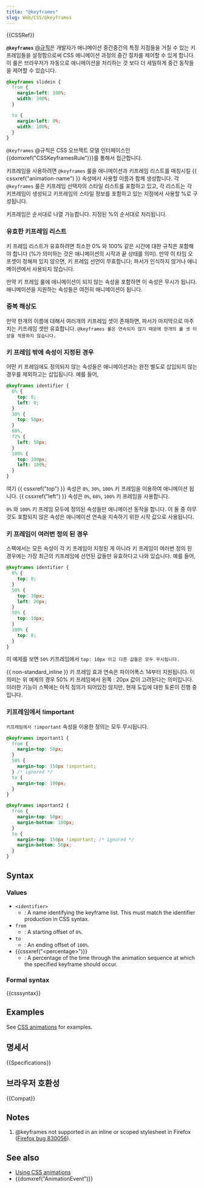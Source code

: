 ```yaml
---
title: "@keyframes"
slug: Web/CSS/@keyframes
---
```


{{CSSRef}}

**`@keyframes`** [@규칙](/ko/docs/Web/CSS/At-rule)은 개발자가 애니메이션 중간중간의 특정 지점들을 거칠 수 있는 키프레임들을 설정함으로써 CSS 애니메이션 과정의 중간 절차를 제어할 수 있게 합니다. 이 룰은 브라우저가 자동으로 애니메이션을 처리하는 것 보다 더 세밀하게 중간 동작들을 제어할 수 있습니다.

```css
@keyframes slidein {
  from {
    margin-left: 100%;
    width: 300%;
  }

  to {
    margin-left: 0%;
    width: 100%;
  }
}
```

`@keyframes` @규칙은 CSS 오브젝트 모델 인터페이스인 {{domxref("CSSKeyframesRule")}}를 통해서 접근합니다.

키프레임을 사용하려면 `@keyframes` 룰을 애니메이션과 키프레임 리스트를 매칭시킬 {{ cssxref("animation-name") }} 속성에서 사용할 이름과 함께 생성합니다. 각 `@keyframes` 룰은 키프레임 선택자의 스타일 리스트를 포함하고 있고, 각 리스트는 각 키프레임이 생성되고 키프레임의 스타일 정보를 포함하고 있는 지점에서 사용할 %로 구성됩니다.

키프레임은 순서대로 나열 가능합니다. 지정된 %의 순서대로 처리됩니다.

### 유효한 키프레임 리스트

키 프레임 리스트가 유효하려면 최소한 0% 와 100% 같은 시간에 대한 규칙은 포함해야 합니다 (%가 의미하는 것은 애니메이션의 시작과 끝 상태를 의미). 만약 이 타임 오프셋이 정해져 있지 않으면, 키 프레임 선언이 무효합니다; 파서가 인식하지 않거나 애니메이션에서 사용되지 않습니다.

만약 키 프레임 룰에 애니메이션이 되지 않는 속성을 포함하면 이 속성은 무시가 됩니다. 애니메이션을 지원하는 속성들은 여전히 애니메이션이 됩니다.

### 중복 해상도

만약 한개의 이름에 대해서 여러개의 키프레임 셋이 존재하면, 파서가 마지막으로 마주치는 키프레임 셋만 유효합니다. `@keyframes 룰은 연속되지 않기 때문에 한개의 룰 셋 이상을 적용하지 않습니다.`

### 키 프레임 밖에 속성이 지정된 경우

어떤 키 프레임에도 정의되지 않는 속성들은 애니메이션과는 완전 별도로 삽입되지 않는 경우를 제외하고는 삽입됩니다. 예를 들어,

```css
@keyframes identifier {
  0% {
    top: 0;
    left: 0;
  }
  30% {
    top: 50px;
  }
  68%,
  72% {
    left: 50px;
  }
  100% {
    top: 100px;
    left: 100%;
  }
}
```

여기 {{ cssxref("top") }} 속성은 `0%`, `30%`, `100%` 키 프레임을 이용하여 애니메이션 됩니다. {{ cssxref("left") }} 속성은 `0%`, `68%`, `100%` 키 프레임을 사용합니다.

`0%` 와 `100%` 키 프레임 모두에 정의된 속성들만 애니메이션 동작을 합니다. 이 둘 중 아무것도 포함되지 않은 속성은 애니메이션 연속을 지속하기 위한 시작 값으로 사용됩니다.

### 키 프레임이 여러번 정의 된 경우

스펙에서는 모든 속성이 각 키 프레임이 지정된 게 아니라 키 프레임이 여러번 정의 된 경우에는 가장 최근의 키프레임에 선언된 값들만 유효하다고 나와 있습니다. 예를 들어,

```css
@keyframes identifier {
  0% {
    top: 0;
  }
  50% {
    top: 30px;
    left: 20px;
  }
  50% {
    top: 10px;
  }
  100% {
    top: 0;
  }
}
```

이 예제를 보면 `50%` 키프레임에서 `top: 10px 이고 다른 값들은 모두 무시됩니다.`

{{ non-standard_inline }} 키 프레임 효과 연속은 파이어폭스 14부터 지원됩니다. 이 의미는 위 예제의 경우 50% 키 프레임에서 왼쪽 : 20px 값이 고려된다는 의미입니다. 이러한 기능이 스펙에는 아직 정의가 되어있진 않지만, 현재 도입에 대한 토론이 진행 중입니다.

### 키프레임에서 !important

`키프레임에서 !important` 속성을 이용한 정의는 모두 무시됩니다.

```css
@keyframes important1 {
  from {
    margin-top: 50px;
  }
  50% {
    margin-top: 150px !important;
  } /* ignored */
  to {
    margin-top: 100px;
  }
}

@keyframes important2 {
  from {
    margin-top: 50px;
    margin-bottom: 100px;
  }
  to {
    margin-top: 150px !important; /* ignored */
    margin-bottom: 50px;
  }
}
```

## Syntax

### Values

- `<identifier>`
  - : A name identifying the keyframe list. This must match the identifier production in CSS syntax.
- `from`
  - : A starting offset of `0%`.
- `to`
  - : An ending offset of `100%`.
- {{cssxref("&lt;percentage&gt;")}}
  - : A percentage of the time through the animation sequence at which the specified keyframe should occur.

### Formal syntax

{{csssyntax}}

## Examples

See [CSS animations](/en/CSS/CSS_animations) for examples.

## 명세서

{{Specifications}}

## 브라우저 호환성

{{Compat}}

## Notes

1. @keyframes not supported in an inline or scoped stylesheet in Firefox ([Firefox bug 830056](https://bugzil.la/830056)).

## See also

- [Using CSS animations](/ko/docs/CSS/Tutorials/Using_CSS_animations)
- {{domxref("AnimationEvent")}}
